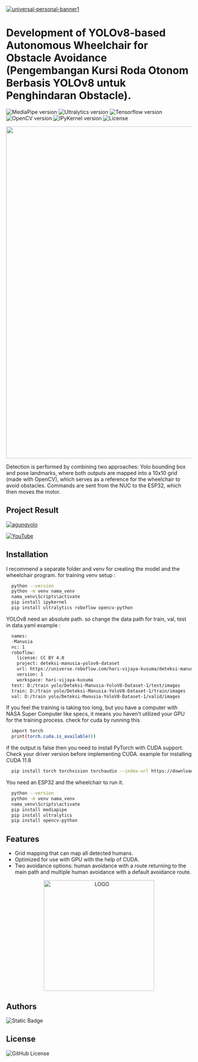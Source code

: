 [![universal-personal-banner1](file6.png)](https://www.agungg.com/)

# Development of YOLOv8-based Autonomous Wheelchair for Obstacle Avoidance (Pengembangan Kursi Roda Otonom Berbasis YOLOv8 untuk Penghindaran Obstacle). 

![MediaPipe version](https://img.shields.io/badge/MediaPipe-v0.10.14-blue)
![Ultralytics version](https://img.shields.io/badge/Ultralytics-v8.1.42-red)
![Tensorflow version](https://img.shields.io/badge/Tensorflow-v2.10.1-orange)
![OpenCV version](https://img.shields.io/badge/OpenCV-v4.9.0.80-darkred)
![IPyKernel version](https://img.shields.io/badge/IPyKernel-v6.29.4-yellow)
![License](https://img.shields.io/badge/License-MIT-darkblue)

<img src="https://user-images.githubusercontent.com/74038190/212284100-561aa473-3905-4a80-b561-0d28506553ee.gif" width="900">

Detection is performed by combining two approaches: Yolo bounding box and pose landmarks, where both outputs are mapped into a 10x10 grid (made with OpenCV), which serves as a reference for the wheelchair to avoid obstacles. Commands are sent from the NUC to the ESP32, which then moves the motor.

## Project Result
[![agungyolo](https://github.com/user-attachments/assets/cb7d43ea-688f-4ce9-a24b-5c50c62da9d3)](https://youtu.be/inr0SE0PDJg)

[![YouTube](https://img.shields.io/badge/YouTube-black?style=flat-square&logo=youtube)](https://youtu.be/inr0SE0PDJg)


## Installation

I recommend a separate folder and venv for creating the model and the wheelchair program. for training venv setup :
```bash
  python --version
  python -m venv nama_venv
  nama_venv\Scripts\activate
  pip install ipykernel
  pip install ultralytics roboflow opencv-python
```
YOLOv8 need an absolute path. so change the data path for train, val, test in data.yaml example :
```bash
  names:
  -Manusia
  nc: 1
  roboflow:
    license: CC BY 4.0
    project: deteksi-manusia-yolov8-dataset
    url: https://universe.roboflow.com/hari-vijaya-kusuma/deteksi-manusia-yolov8-dataset/dataset/1
    version: 1
    workspace: hari-vijaya-kusuma
  test: D:/train yolo/Deteksi-Manusia-YoloV8-Dataset-1/test/images
  train: D:/train yolo/Deteksi-Manusia-YoloV8-Dataset-1/train/images
  val: D:/train yolo/Deteksi-Manusia-YoloV8-Dataset-1/valid/images
```
If you feel the training is taking too long, but you have a computer with NASA Super Computer like specs, it means you haven't utilized your GPU for the training process. check for cuda by running this
```bash
  import torch
  print(torch.cuda.is_available())
```
if the output is false then you need to install PyTorch with CUDA support. Check your driver version before implementing CUDA. example for installing CUDA 11.8
```bash
  pip install torch torchvision torchaudio --index-url https://download.pytorch.org/whl/cu118
```
You need an ESP32 and the wheelchair to run it.
```bash
  python --version
  python -m venv nama_venv
  nama_venv\Scripts\activate
  pip install mediapipe
  pip install ultralytics
  pip install opencv-python
```
    
## Features

- Grid mapping that can map all detected humans.
- Optimized for use with GPU with the help of CUDA.
- Two avoidance options: human avoidance with a route returning to the main path and multiple human avoidance with a default avoidance route.

<p align="center">
  <img src="https://github.com/user-attachments/assets/95a6c264-e6cd-4ea9-b378-208966d44ba6" alt="LOGO" width="300">
</p>




## Authors
<img alt="Static Badge" src="https://img.shields.io/badge/AgungHari-black?style=social&logo=github&link=https%3A%2F%2Fgithub.com%2FAgungHari">



## License

<img alt="GitHub License" src="https://img.shields.io/github/license/AgungHari/Development-of-YOLOV8-based-Autonomous-Wheelchair-for-Obstacle-Avoidance">



